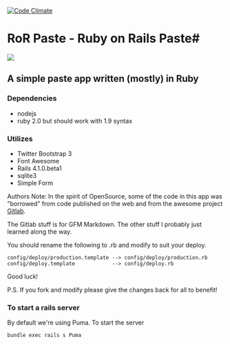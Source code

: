 [![Code Climate](https://codeclimate.com/github/nacengineer/ror_paste.png)](https://codeclimate.com/github/nacengineer/ror_paste)

# RoR Paste - Ruby on Rails Paste#
![](https://www.dropbox.com/s/23iprn6cfe611uv/icon_12652.png)

## A simple paste app written (mostly) in Ruby ##
### Dependencies ###
- nodejs
- ruby 2.0 but should work with 1.9 syntax

### Utilizes
- Twitter Bootstrap 3
- Font Awesome
- Rails 4.1.0.beta1
- sqlite3
- Simple Form

Authors Note:
In the spirit of OpenSource, some of the code in this app was "borrowed" from code published on the web and from the awesome project [Gitlab](http://gitlab.org/). 

The Gitlab stuff is for GFM Markdown. The other stuff I probably just learned along the way.

You should rename the following to .rb and modify to suit your deploy.

```
config/deploy/production.template --> config/deploy/production.rb
config/deploy.template            --> config/deploy.rb
```

Good luck!

P.S. If you fork and modify please give the changes back for all to benefit!

### To start a rails server

By default we're using Puma. To start the server

```sh
bundle exec rails s Puma
```


